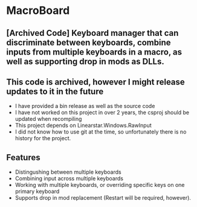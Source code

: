# MacroBoard

## [Archived Code] Keyboard manager that can discriminate between keyboards, combine inputs from multiple keyboards in a macro, as well as supporting drop in mods as DLLs.

## This code is archived, however I might release updates to it in the future

- I have provided a bin release as well as the source code
- I have not worked on this project in over 2 years, the csproj should be updated when recompiling
- This project depends on Linearstar.Windows.RawInput
- I did not know how to use git at the time, so unfortunately there is no history for the project.

## Features
- Distingushing between multiple keyboards
- Combining input across multiple keyboards
- Working with multiple keyboards, or overriding specific keys on one primary keyboard
- Supports drop in mod replacement (Restart will be required, however).
